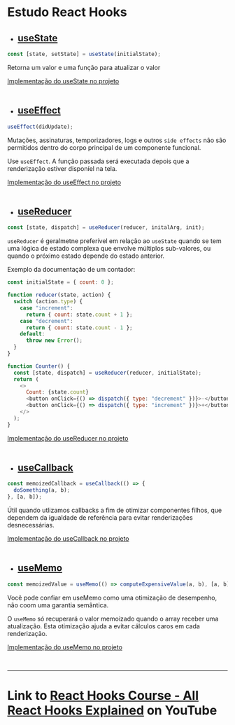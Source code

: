 # Estudo React Hooks

- ## [useState](https://pt-br.reactjs.org/docs/hooks-reference.html#usestate)

```js
const [state, setState] = useState(initialState);
```

Retorna um valor e uma função para atualizar o valor

[Implementação do useState no projeto](https://github.com/mateus-azevedo/studying-react-hooks/blob/master/src/UseState/index.js)
<br/>
<br/>

- ## [useEffect](https://pt-br.reactjs.org/docs/hooks-reference.html#usestate)

```js
useEffect(didUpdate);
```

<p>Mutações, assinaturas, temporizadores, logs e outros <code>side effects</code> não são permitidos dentro do corpo principal de um componente funcional.</p>
<p>Use <code>useEffect</code>. A função passada será executada depois que a renderização estiver disponíel na tela.</p>

[Implementação do useEffect no projeto](https://github.com/mateus-azevedo/studying-react-hooks/blob/master/src/UseEffect/index.js)
<br/>
<br/>

- ## [useReducer](https://pt-br.reactjs.org/docs/hooks-reference.html#usereducer)

```js
const [state, dispatch] = useReducer(reducer, initalArg, init);
```

`useReducer` é geralmetne preferível em relação ao `useState` quando se tem uma lógica de estado complexa que envolve múltiplos sub-valores, ou quando o próximo estado depende do estado anterior.

<p>Exemplo da documentação de um contador:</p>

```js
const initialState = { count: 0 };

function reducer(state, action) {
  switch (action.type) {
    case "increment":
      return { count: state.count + 1 };
    case "decrement":
      return { count: state.count - 1 };
    default:
      throw new Error();
  }
}

function Counter() {
  const [state, dispatch] = useReducer(reducer, initialState);
  return (
    <>
      Count: {state.count}
      <button onClick={() => dispatch({ type: "decrement" })}>-</button>
      <button onClick={() => dispatch({ type: "increment" })}>+</button>
    </>
  );
}
```

[Implementação do useReducer no projeto](https://github.com/mateus-azevedo/studying-react-hooks/blob/master/src/UseReducer/index.js)
<br/>
<br/>

- ## [useCallback](https://pt-br.reactjs.org/docs/hooks-reference.html#usecallback)

```js
const memoizedCallback = useCallback(() => {
  doSomething(a, b);
}, [a, b]);
```

Útil quando utlizamos callbacks a fim de otimizar componentes filhos, que dependem da igualdade de referência para evitar renderizações desnecessárias.

[Implementação do useCallback no projeto](https://github.com/mateus-azevedo/studying-react-hooks/blob/master/src/UseCallback/index.js)
<br/>
<br/>

- ## [useMemo](https://pt-br.reactjs.org/docs/hooks-reference.html#usememo)

```js
const memoizedValue = useMemo(() => computeExpensiveValue(a, b), [a, b]);
```

Vocẽ pode confiar em useMemo como uma otimização de desempenho, não coom uma garantia semântica.

<p>O <code>useMemo</code> só recuperará o valor memoizado quando o array receber uma atualização. Esta otimização ajuda a evitar cálculos caros em cada renderização.</p>

[Implementação do useMemo no projeto](https://github.com/mateus-azevedo/studying-react-hooks/blob/master/src/UseMemo/index.js)

<br/>
<hr/>

<h1>Link to <a href="https://www.youtube.com/watch?v=LlvBzyy-558">React Hooks Course - All React Hooks Explained</a> on YouTube</h1>
